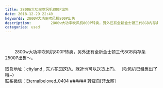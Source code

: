 ```yaml
---
title: 2800W大功率吹风机800P出售
date: 2018-12-29 22:40
keywords: 2800W大功率吹风机800P出售
description:         2800w大功率吹风机800P转卖，另外还有全新金士顿三代8GB内存条2500P出售～。取货地址：cityland , 东方花园这边。就近也可以送货上门。 （吹风机已经售出了哦~）联系微信：Eternalbeloved_0404
categories: used
---
```

<td class="t_f" id="postmessage_2591161">

<br/>
<br/>
        2800w大功率吹风机800P转卖，另外还有全新金士顿三代8GB内存条2500P出售～。<br/>
<br/>
取货地址：cityland , 东方花园这边。就近也可以送货上门。 （吹风机已经售出了哦~）<br/>
联系微信：Eternalbeloved_0404</td>
###### 转载自[菲龙网]